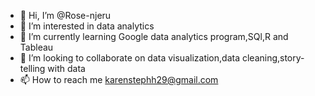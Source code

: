 - 👋 Hi, I’m @Rose-njeru
- 👀 I’m interested in data analytics
- 🌱 I’m currently learning Google data analytics program,SQl,R and Tableau
- 💞️ I’m looking to collaborate on data visualization,data cleaning,story-telling with data
- 📫 How to reach me karenstephh29@gmail.com

<!---
Rose-njeru/Rose-njeru is a ✨ special ✨ repository because its `README.md` (this file) appears on your GitHub profile.
You can click the Preview link to take a look at your changes.
--->
